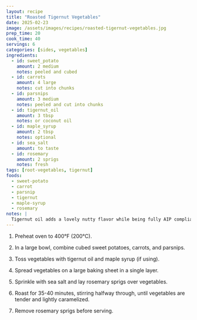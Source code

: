```yaml
---
layout: recipe
title: "Roasted Tigernut Vegetables"
date: 2025-02-23
image: /assets/images/recipes/roasted-tigernut-vegetables.jpg
prep_time: 20
cook_time: 40
servings: 6
categories: [sides, vegetables]
ingredients:
  - id: sweet_potato
    amount: 2 medium
    notes: peeled and cubed
  - id: carrots
    amount: 4 large
    notes: cut into chunks
  - id: parsnips
    amount: 3 medium
    notes: peeled and cut into chunks
  - id: tigernut_oil
    amount: 3 tbsp
    notes: or coconut oil
  - id: maple_syrup
    amount: 2 tbsp
    notes: optional
  - id: sea_salt
    amount: to taste
  - id: rosemary
    amount: 2 sprigs
    notes: fresh
tags: [root-vegetables, tigernut]
foods:
  - sweet-potato
  - carrot
  - parsnip
  - tigernut
  - maple-syrup
  - rosemary
notes: |
  Tigernut oil adds a lovely nutty flavor while being fully AIP compliant. If you can't find tigernut oil, coconut oil works well too. This dish makes a perfect side for any meal.
---
```

1. Preheat oven to 400°F (200°C).

2. In a large bowl, combine cubed sweet potatoes, carrots, and parsnips.

3. Toss vegetables with tigernut oil and maple syrup (if using).

4. Spread vegetables on a large baking sheet in a single layer.

5. Sprinkle with sea salt and lay rosemary sprigs over vegetables.

6. Roast for 35-40 minutes, stirring halfway through, until vegetables are tender and lightly caramelized.

7. Remove rosemary sprigs before serving.